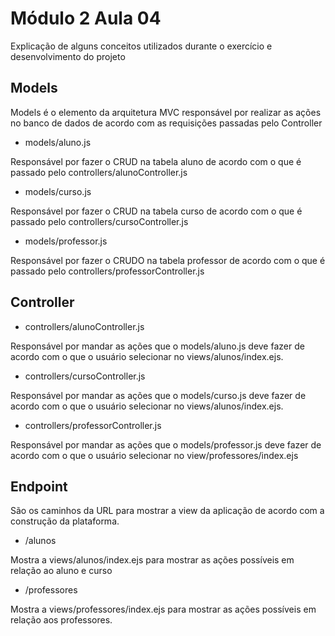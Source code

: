 # Módulo 2 Aula 04 

Explicação de alguns conceitos utilizados durante o exercício e desenvolvimento do projeto

## Models

Models é o elemento da arquitetura MVC responsável por realizar as ações no banco de dados de acordo com as requisições passadas pelo Controller

- models/aluno.js

Responsável por fazer o CRUD na tabela aluno de acordo com o que é passado pelo controllers/alunoController.js

- models/curso.js

Responsável por fazer o CRUD na tabela curso de acordo com o que é passado pelo controllers/cursoController.js

- models/professor.js

Responsável por fazer o CRUDO na tabela professor de acordo com o que é passado pelo controllers/professorController.js 

## Controller

- controllers/alunoController.js

Responsável por mandar as ações que o models/aluno.js deve fazer de acordo com o que o usuário selecionar no views/alunos/index.ejs.

- controllers/cursoController.js

Responsável por mandar as ações que o models/curso.js deve fazer de acordo com o que o usuário selecionar no views/alunos/index.ejs.

- controllers/professorController.js

Responsável por mandar as ações que o models/professor.js deve fazer de acordo com o que o usuário selecionar no view/professores/index.ejs

## Endpoint

São os caminhos da URL para mostrar a view da aplicação de acordo com a construção da plataforma.

- /alunos

Mostra a views/alunos/index.ejs para mostrar as ações possíveis em relação ao aluno e curso
  
- /professores

Mostra a views/professores/index.ejs para mostrar as ações possíveis em relação aos professores.
  
